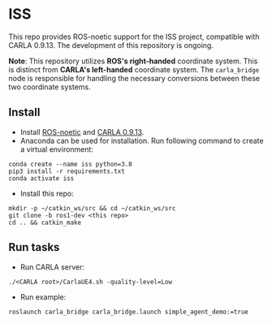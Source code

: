# ISS
This repo provides ROS-noetic support for the ISS project, compatible with CARLA 0.9.13. The development of this repository is ongoing.

**Note**: This repository utilizes **ROS's right-handed** coordinate system. This is distinct from **CARLA's left-handed** coordinate system. The ``carla_bridge`` node is responsible for handling the necessary conversions between these two coordinate systems.

## Install
- Install [ROS-noetic](http://wiki.ros.org/noetic/Installation/Ubuntu) and [CARLA 0.9.13](https://carla.readthedocs.io/en/0.9.13/start_quickstart/).
- Anaconda can be used for installation. Run following command to create a virtual environment:
```
conda create --name iss python=3.8
pip3 install -r requirements.txt
conda activate iss
```
- Install this repo:
```
mkdir -p ~/catkin_ws/src && cd ~/catkin_ws/src
git clone -b ros1-dev <this repo>
cd .. && catkin_make
```
## Run tasks
- Run CARLA server:
```
./<CARLA root>/CarlaUE4.sh -quality-level=Low
```
- Run example:
```
roslaunch carla_bridge carla_bridge.launch simple_agent_demo:=true
``` 